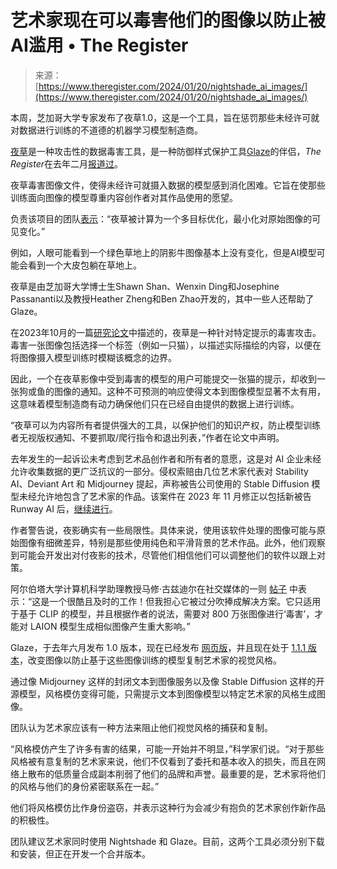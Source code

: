 <!--yml

类别: 未分类

日期：2024年05月27日 14:57:27

-->

# 艺术家现在可以毒害他们的图像以防止被AI滥用 • The Register

> 来源：[https://www.theregister.com/2024/01/20/nightshade_ai_images/](https://www.theregister.com/2024/01/20/nightshade_ai_images/)

本周，芝加哥大学专家发布了夜草1.0，这是一个工具，旨在惩罚那些未经许可就对数据进行训练的不道德的机器学习模型制造商。

[夜草](https://nightshade.cs.uchicago.edu/index.html)是一种攻击性的数据毒害工具，是一种防御样式保护工具[Glaze](https://glaze.cs.uchicago.edu/)的伴侣，*The Register*在去年二月[报道过](https://www.theregister.com/2023/02/16/computer_scientists_develop_new_technique/)。

夜草毒害图像文件，使得未经许可就摄入数据的模型感到消化困难。它旨在使那些训练面向图像的模型尊重内容创作者对其作品使用的愿望。

负责该项目的团队[表示](https://nightshade.cs.uchicago.edu/whatis.html)：“夜草被计算为一个多目标优化，最小化对原始图像的可见变化。”

例如，人眼可能看到一个绿色草地上的阴影牛图像基本上没有变化，但是AI模型可能会看到一个大皮包躺在草地上。

夜草是由芝加哥大学博士生Shawn Shan、Wenxin Ding和Josephine Passananti以及教授Heather Zheng和Ben Zhao开发的，其中一些人还帮助了Glaze。

在2023年10月的一篇[研究论文](https://arxiv.org/abs/2310.13828)中描述的，夜草是一种针对特定提示的毒害攻击。毒害一张图像包括选择一个标签（例如一只猫），以描述实际描绘的内容，以便在将图像摄入模型训练时模糊该概念的边界。

因此，一个在夜草影像中受到毒害的模型的用户可能提交一张猫的提示，却收到一张狗或鱼的图像的通知。这种不可预测的响应使得文本到图像模型显著不太有用，这意味着模型制造商有动力确保他们只在已经自由提供的数据上进行训练。

“夜草可以为内容所有者提供强大的工具，以保护他们的知识产权，防止模型训练者无视版权通知、不要抓取/爬行指令和退出列表，”作者在论文中声明。

去年发生的一起诉讼未考虑到艺术品创作者和所有者的意愿，这是对 AI 企业未经允许收集数据的更广泛抗议的一部分。侵权索赔由几位艺术家代表对 Stability AI、Deviant Art 和 Midjourney 提起，声称被告公司使用的 Stable Diffusion 模型未经允许地包含了艺术家的作品。该案件在 2023 年 11 月修正以包括新被告 Runway AI 后，[继续进行](https://www.theregister.com/2024/01/04/midjourney_artists_spreadsheet/)。

作者警告说，夜影确实有一些局限性。具体来说，使用该软件处理的图像可能与原始图像有细微差异，特别是那些使用纯色和平滑背景的艺术作品。此外，他们观察到可能会开发出对付夜影的技术，尽管他们相信他们可以调整他们的软件以跟上对策。

阿尔伯塔大学计算机科学助理教授马修·古兹迪尔在社交媒体的一则 [帖子](https://twitter.com/MatthewGuz/status/1748431703469916445) 中表示：“这是一个很酷且及时的工作！但我担心它被过分吹捧成解决方案。它只适用于基于 CLIP 的模型，并且根据作者的说法，需要对 800 万张图像进行‘毒害’，才能对 LAION 模型生成相似图像产生重大影响。”

Glaze，于去年六月发布 1.0 版本，现在已经发布 [网页版](https://glaze.cs.uchicago.edu/webglaze.html)，并且现在处于 [1.1.1 版本](https://glaze.cs.uchicago.edu/downloads.html)，改变图像以防止基于这些图像训练的模型复制艺术家的视觉风格。

通过像 Midjourney 这样的封闭文本到图像服务以及像 Stable Diffusion 这样的开源模型，风格模仿变得可能，只需提示文本到图像模型以特定艺术家的风格生成图像。

团队认为艺术家应该有一种方法来阻止他们视觉风格的捕获和复制。

“风格模仿产生了许多有害的结果，可能一开始并不明显，”科学家们说。“对于那些风格被有意复制的艺术家来说，他们不仅看到了委托和基本收入的损失，而且在网络上散布的低质量合成副本削弱了他们的品牌和声誉。最重要的是，艺术家将他们的风格与他们的身份紧密联系在一起。”

他们将风格模仿比作身份盗窃，并表示这种行为会减少有抱负的艺术家创作新作品的积极性。

团队建议艺术家同时使用 Nightshade 和 Glaze。目前，这两个工具必须分别下载和安装，但正在开发一个合并版本。
